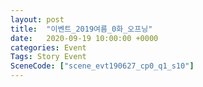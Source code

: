 ```yaml
---
layout: post
title:  "이벤트_2019여름_0화_오프닝"
date:   2020-09-19 10:00:00 +0000
categories: Event
Tags: Story Event
SceneCode: ["scene_evt190627_cp0_q1_s10"]
---
```

